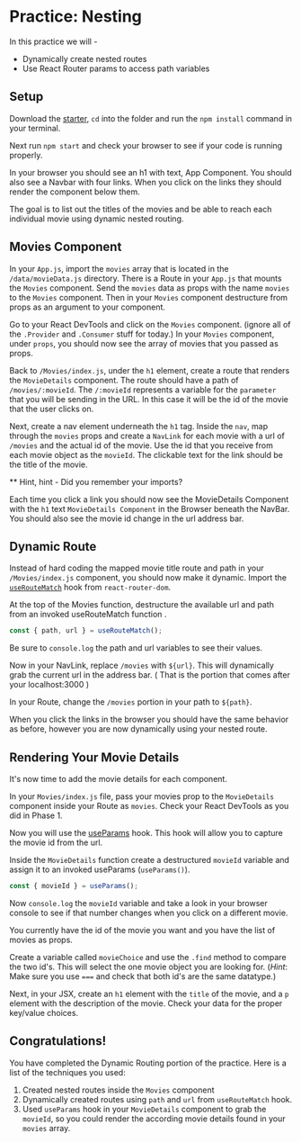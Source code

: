 # Practice: Nesting

In this practice we will -

- Dynamically create nested routes
- Use React Router params to access path variables

## Setup

Download the [starter][starter], `cd` into the folder and run the `npm install`
command in your terminal.

Next run `npm start` and check your browser to see if your code is running
properly.

In your browser you should see an h1 with text, App Component. You should also
see a Navbar with four links. When you click on the links they should render the
component below them.

The goal is to list out the titles of the movies and be able to reach each
individual movie using dynamic nested routing.

## Movies Component

In your `App.js`, import the `movies` array that is located in the
`/data/movieData.js` directory. There is a Route in your `App.js` that mounts
the `Movies` component. Send the `movies` data as props with the name `movies`
to the `Movies` component. Then in your `Movies` component destructure from
props as an argument to your component.

Go to your React DevTools and click on the `Movies` component. (ignore all of
the `.Provider` and `.Consumer` stuff for today.) In your `Movies` component,
under `props`, you should now see the array of movies that you passed as props.

Back to `/Movies/index.js`, under the `h1` element, create a route that renders
the `MovieDetails` component. The route should have a path of
`/movies/:movieId`. The `/:movieId` represents a variable for the `parameter`
that you will be sending in the URL. In this case it will be the id of the movie
that the user clicks on.

Next, create a nav element underneath the `h1` tag. Inside the `nav`, map
through the `movies` props and create a `NavLink` for each movie with a url of
`/movies` and the actual id of the movie. Use the id that you receive from each
movie object as the `movieId`. The clickable text for the link should be the
title of the movie.

\*\* Hint, hint - Did you remember your imports?

Each time you click a link you should now see the MovieDetails Component with
the `h1` text `MovieDetails Component` in the Browser beneath the NavBar. You
should also see the movie id change in the url address bar.

## Dynamic Route

Instead of hard coding the mapped movie title route and path in your
`/Movies/index.js` component, you should now make it dynamic. Import the
[`useRouteMatch`][use-route-match] hook from `react-router-dom`.

At the top of the Movies function, destructure the available url and path from
an invoked useRouteMatch function .

```js
const { path, url } = useRouteMatch();
```

Be sure to `console.log` the path and url variables to see their values.

Now in your NavLink, replace `/movies` with `${url}`. This will dynamically grab
the current url in the address bar. ( That is the portion that comes after your
localhost:3000 )

In your Route, change the `/movies` portion in your path to `${path}`.

When you click the links in the browser you should have the same behavior as
before, however you are now dynamically using your nested route.

## Rendering Your Movie Details

It's now time to add the movie details for each component.

In your `Movies/index.js` file, pass your movies prop to the `MovieDetails`
component inside your Route as `movies`. Check your React DevTools as you did in
Phase 1.

Now you will use the [useParams][use-params] hook. This hook will allow you to
capture the movie id from the url.

Inside the `MovieDetails` function create a destructured `movieId` variable and
assign it to an invoked useParams (`useParams()`). 

```js
const { movieId } = useParams();
```

Now `console.log` the `movieId` variable and take a look in your browser console
to see if that number changes when you click on a different movie.

You currently have the id of the movie you want and you have the list of movies
as props.

Create a variable called `movieChoice` and use the `.find` method to compare the
two id's. This will select the one movie object you are looking for. (_Hint_:
Make sure you use `===` and check that both id's are the same datatype.)

Next, in your JSX, create an `h1` element with the `title` of the movie, and a
`p` element with the description of the movie. Check your data for the proper
key/value choices.

## Congratulations!

You have completed the Dynamic Routing portion of the practice. Here is a list
of the techniques you used:

1. Created nested routes inside the `Movies` component
2. Dynamically created routes using `path` and `url` from `useRouteMatch` hook.
3. Used `useParams` hook in your `MovieDetails` component to grab the `movieId`,
   so you could render the according movie details found in your `movies` array.

[starter]: ./starter 
[use-params]: https://reactrouter.com/web/api/Hooks/useparams 
[use-route-match]: https://reactrouter.com/web/api/Hooks/useroutematch
